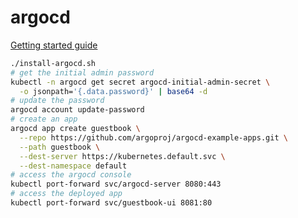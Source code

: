 # argocd

[Getting started guide][getting-started]

```bash
./install-argocd.sh
# get the initial admin password
kubectl -n argocd get secret argocd-initial-admin-secret \
  -o jsonpath='{.data.password}' | base64 -d
# update the password
argocd account update-password
# create an app
argocd app create guestbook \
  --repo https://github.com/argoproj/argocd-example-apps.git \
  --path guestbook \
  --dest-server https://kubernetes.default.svc \
  --dest-namespace default
# access the argocd console
kubectl port-forward svc/argocd-server 8080:443
# access the deployed app
kubectl port-forward svc/guestbook-ui 8081:80
```

[getting-started]: https://argoproj.github.io/argo-cd/getting_started/
